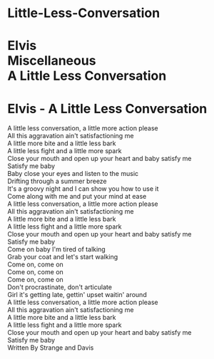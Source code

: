 # Little-Less-Conversation

Elvis  
Miscellaneous  
A Little Less Conversation  
====================================  
Elvis - A Little Less Conversation  
====================================  
A little less conversation, a little more action please  
All this aggravation ain't satisfactioning me  
A little more bite and a little less bark  
A little less fight and a little more spark  
Close your mouth and open up your heart and baby satisfy me  
Satisfy me baby   
Baby close your eyes and listen to the music  
Drifting through a summer breeze  
It's a groovy night and I can show you how to use it  
Come along with me and put your mind at ease  
A little less conversation, a little more action please  
All this aggravation ain't satisfactioning me  
A little more bite and a little less bark  
A little less fight and a little more spark  
Close your mouth and open up your heart and baby satisfy me  
Satisfy me baby   
Come on baby I'm tired of talking  
Grab your coat and let's start walking   
Come on, come on   
Come on, come on   
Come on, come on   
Don't procrastinate, don't articulate  
Girl it's getting late, gettin' upset waitin' around  
A little less conversation, a little more action please  
All this aggravation ain't satisfactioning me  
A little more bite and a little less bark  
A little less fight and a little more spark  
Close your mouth and open up your heart and baby satisfy me  
Satisfy me baby   
Written By Strange and Davis
